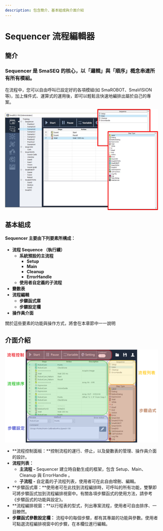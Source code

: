 ```yaml
---
description: 包含簡介、基本組成與介面介紹
---
```


# Sequencer 流程編輯器

## 簡介

### Sequencer 是 SmaSEQ 的核心，以「邏輯」與「順序」概念串連所有所有模組。

在流程中，您可以自由呼叫已設定好的各項模組\(如 SmaROBOT、SmaVISION 等\)，加上條件式、運算式的運用後，即可以輕鬆且快速地編排出屬於自己的專案。

![](../../.gitbook/assets/sequencer_intro.png)

## 基本組成

#### Sequencer 主要由下列要素所構成：

* **流程 Sequence （執行續）**
  * **系統預設的主流程**
    * **Setup**
    * **Main**
    * **Cleanup**
    * **ErrorHandle**
  * **使用者自定義的子流程**
* **變數表**
* **流程編輯**
  * **步驟函式庫**
  * **步驟設定欄**
* **操作員介面**

關於這些要素的功能與操作方式，將會在本章節中一一說明

## 介面介紹



![&#x6D41;&#x7A0B;&#x7DE8;&#x8F2F;&#x5668;&#x4ECB;&#x9762;](../../.gitbook/assets/interfaceintro.png)

* **流程控制面板：**控制流程的運行、停止，以及變數表的管理、操作員介面的設計。
* **流程列表：**
  * **主流程 -** Sequencer 建立時自動生成的框架，包含 Setup、Main、Cleanup 與 ErrorHandle 。
  * **子流程 -** 自定義的子流程列表，使用者可在此自由增刪、編輯。
* **步驟函式庫：**使用者可在此找到流程編排時，可呼叫的所有功能，雙擊即可將步驟函式加到流程編排視窗中。有關各項步驟函式的使用方法，請參考《步驟函式的功能與設定》。
* **流程編排視窗：**以行程表的型式，列出專案流程，使用者可自由排序、一目瞭然。
* **步驟函式參數設定欄：** 流程中的每個步驟，都有其專屬的功能與參數。使用者可點選流程編排視窗中的步驟，在本欄位進行編輯。

